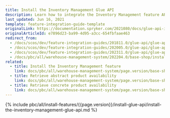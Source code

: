```yaml
---
title: Install the Inventory Management Glue API
description: Learn how to integrate the Inventory Management feature API into a Spryker project.
last_updated: Jun 16, 2021
template: feature-integration-guide-template
originalLink: https://documentation.spryker.com/2021080/docs/glue-api-inventory-management-feature-integration
originalArticleId: e7896d23-ba99-4d95-a3cc-654fbfaae463
redirect_from:
  - /docs/scos/dev/feature-integration-guides/201811.0/glue-api/glue-api-inventory-management-feature-integration.html
  - /docs/scos/dev/feature-integration-guides/202005.0/glue-api/glue-api-inventory-management-feature-integration.html
  - /docs/scos/dev/feature-integration-guides/202311.0/glue-api/glue-api-inventory-management-feature-integration.html
  - /docs/pbc/all/warehouse-management-system/202204.0/base-shop/install-and-upgrade/install-features/install-the-inventory-management-glue-api.html
related:
  - title: Install the Inventory Management feature
    link: docs/pbc/all/warehouse-management-system/page.version/base-shop/install-and-upgrade/install-features/install-the-inventory-management-feature.html
  - title: Retrieve abstract product availability
    link: docs/pbc/all/warehouse-management-system/page.version/base-shop/manage-using-glue-api/glue-api-retrieve-abstract-product-availability.html
  - title: Retrieve concrete product availability
    link: docs/pbc/all/warehouse-management-system/page.version/base-shop/manage-using-glue-api/glue-api-retrieve-concrete-product-availability.html
---
```


{% include pbc/all/install-features/{{page.version}}/install-glue-api/install-the-inventory-management-glue-api.md %} <!-- To edit, see /_includes/pbc/all/install-features/202311.0/install-glue-api/install-the-inventory-management-glue-api.md -->
